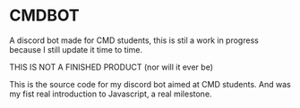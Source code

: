 # CMDBOT

A discord bot made for CMD students, this is stil a work in progress because I still update it time to time.

THIS IS NOT A FINISHED PRODUCT (nor will it ever be)

This is the source code for my discord bot aimed at CMD students. And was my fist real introduction to Javascript, a real milestone.

